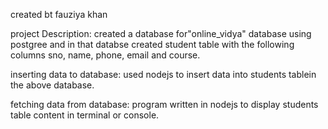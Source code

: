 created bt fauziya khan

project Description:
created a database for"online_vidya" database using postgree and in that databse created student table with the following columns
sno, name, phone, email and course.

inserting data to database:
used nodejs to insert data into students tablein the above database.

fetching data from database:
program written in nodejs to display students table content in terminal or console.
